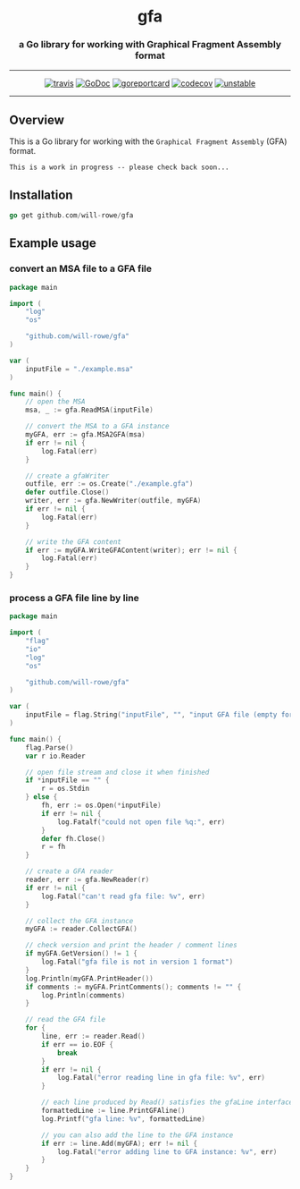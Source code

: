 <div align="center">
  <h1>gfa</h1>
  <h3>a Go library for working with Graphical Fragment Assembly format</h3>
  <hr>
  <a href="https://travis-ci.org/will-rowe/gfa"><img src="https://travis-ci.org/will-rowe/gfa.svg?branch=master" alt="travis"></a>
  <a href="https://godoc.org/github.com/will-rowe/gfa"><img src="https://godoc.org/github.com/will-rowe/gfa?status.svg" alt="GoDoc"></a>
  <a href="https://goreportcard.com/report/github.com/will-rowe/gfa"><img src="https://goreportcard.com/badge/github.com/will-rowe/gfa" alt="goreportcard"></a>
  <a href="https://codecov.io/gh/will-rowe/gfa"><img src="https://codecov.io/gh/will-rowe/gfa/branch/master/graph/badge.svg" alt="codecov"></a>
  <a href=""><img src="https://img.shields.io/badge/status-unstable-red.svg" alt="unstable"></a>
</div>

***

## Overview

This is a Go library for working with the `Graphical Fragment Assembly` (GFA) format.

`This is a work in progress -- please check back soon...`

## Installation

``` go
go get github.com/will-rowe/gfa
```

## Example usage

### convert an MSA file to a GFA file

``` go
package main

import (
	"log"
	"os"

	"github.com/will-rowe/gfa"
)

var (
	inputFile = "./example.msa"
)

func main() {
	// open the MSA
	msa, _ := gfa.ReadMSA(inputFile)

	// convert the MSA to a GFA instance
	myGFA, err := gfa.MSA2GFA(msa)
	if err != nil {
		log.Fatal(err)
	}

	// create a gfaWriter
	outfile, err := os.Create("./example.gfa")
	defer outfile.Close()
	writer, err := gfa.NewWriter(outfile, myGFA)
	if err != nil {
		log.Fatal(err)
	}

	// write the GFA content
	if err := myGFA.WriteGFAContent(writer); err != nil {
		log.Fatal(err)
	}
}
```

### process a GFA file line by line

``` go
package main

import (
	"flag"
	"io"
	"log"
	"os"

	"github.com/will-rowe/gfa"
)

var (
	inputFile = flag.String("inputFile", "", "input GFA file (empty for STDIN)")
)

func main() {
	flag.Parse()
	var r io.Reader

	// open file stream and close it when finished
	if *inputFile == "" {
		r = os.Stdin
	} else {
		fh, err := os.Open(*inputFile)
		if err != nil {
			log.Fatalf("could not open file %q:", err)
		}
		defer fh.Close()
		r = fh
	}

	// create a GFA reader
	reader, err := gfa.NewReader(r)
	if err != nil {
		log.Fatal("can't read gfa file: %v", err)
	}

	// collect the GFA instance
	myGFA := reader.CollectGFA()

	// check version and print the header / comment lines
	if myGFA.GetVersion() != 1 {
		log.Fatal("gfa file is not in version 1 format")
	}
	log.Println(myGFA.PrintHeader())
	if comments := myGFA.PrintComments(); comments != "" {
		log.Println(comments)
	}

	// read the GFA file
	for {
		line, err := reader.Read()
		if err == io.EOF {
			break
		}
		if err != nil {
			log.Fatal("error reading line in gfa file: %v", err)
		}

		// each line produced by Read() satisfies the gfaLine interface
		formattedLine := line.PrintGFAline()
		log.Printf("gfa line: %v", formattedLine)

		// you can also add the line to the GFA instance
		if err := line.Add(myGFA); err != nil {
			log.Fatal("error adding line to GFA instance: %v", err)
		}
	}
}
```
